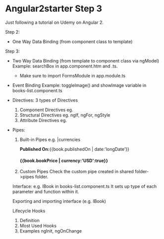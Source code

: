 # Angular2starter Step 3
Just following a tutorial on Udemy on Angular 2.

Step 2:
- One Way Data Binding (from component class to template)

Step 3:
- Two Way Data Binding (from template to component class via ngModel)
  Example: searchBox in app.component.htm and .ts.
  * Make sure to import FormsModule in app.module.ts
- Event Binding
  Example: toggleImage() and showImage variable in books-list.component.ts

- Directives:
  3 types of Directives
  1. Component Directives
     eg. <bs-app></bs-app>
  2. Structural Directives
     eg. ngIf, ngFor, ngStyle
  3. Attribute Directives
     eg. <p highlight></p>

- Pipes:
  1. Built-in Pipes
     e.g. |currencies
          <p><b>Published On:</b>{{book.publishedOn | date:'longDate'}}</p>
          <h4 class="pull-right">
            {{book.bookPrice | currency:'USD':true}}
          </h4>

  2. Custom Pipes
      Check the custom pipe created in shared folder->pipes folder.

  Interface:
     e.g. IBook in books-list.component.ts
     It sets up type of each parameter and function within it.

     Exporting and importing interface (e.g. IBook)

  Lifecycle Hooks
    1. Definition
    2. Most Used Hooks
    3. Examples
         ngInit, ngOnChange

